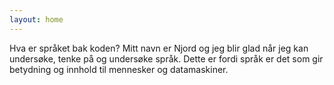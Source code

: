 ```yaml
---
layout: home
---
```


Hva er språket bak koden? Mitt navn er Njord og jeg blir glad når jeg kan undersøke, tenke på og undersøke språk. Dette er fordi språk er det som gir betydning og innhold til mennesker og datamaskiner.
